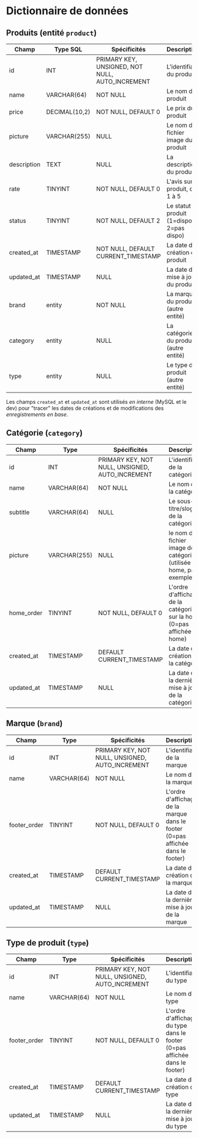 # Dictionnaire de données

## Produits (entité `product`)

|Champ|Type SQL|Spécificités|Description|
|-|-|-|-|
|id|INT|PRIMARY KEY, UNSIGNED, NOT NULL, AUTO_INCREMENT|L'identifiant du produit|
|name|VARCHAR(64)|NOT NULL|Le nom du produit|
|price|DECIMAL(10,2)|NOT NULL, DEFAULT 0|Le prix du produit|
|picture|VARCHAR(255)|NULL|Le nom du fichier image du produit|
|description|TEXT|NULL|La description du produit|
|rate|TINYINT|NOT NULL, DEFAULT 0|L'avis sur le produit, de 1 à 5|
|status|TINYINT|NOT NULL, DEFAULT 2|Le statut du produit (1=dispo, 2=pas dispo)|
|created_at|TIMESTAMP|NOT NULL, DEFAULT CURRENT_TIMESTAMP|La date de création du produit|
|updated_at|TIMESTAMP|NULL|La date de mise à jour du produit|
|brand|entity|NOT NULL|La marque du produit (autre entité)|
|category|entity|NULL|La catégorie du produit (autre entité)|
|type|entity|NULL|Le type du produit (autre entité)|

Les champs `created_at` et `updated_at` sont utilisés _en interne_ (MySQL et le dev) pour "tracer" les dates de créations et de modifications des _enregistrements en base_.

## Catégorie (`category`)

|Champ|Type|Spécificités|Description|
|-|-|-|-|
|id|INT|PRIMARY KEY, NOT NULL, UNSIGNED, AUTO_INCREMENT|L'identifiant de la catégorie|
|name|VARCHAR(64)|NOT NULL|Le nom de la catégorie|
|subtitle|VARCHAR(64)|NULL|Le sous-titre/slogan de la catégorie|
|picture|VARCHAR(255)|NULL|le nom du fichier image de la catégorie (utilisée en home, par exemple)|
|home_order|TINYINT|NOT NULL, DEFAULT 0|L'ordre d'affichage de la catégorie sur la home (0=pas affichée en home)|
|created_at|TIMESTAMP|DEFAULT CURRENT_TIMESTAMP|La date de création de la catégorie|
|updated_at|TIMESTAMP|NULL|La date de la dernière mise à jour de la catégorie|

## Marque (`brand`)

|Champ|Type|Spécificités|Description|
|-|-|-|-|
|id|INT|PRIMARY KEY, NOT NULL, UNSIGNED, AUTO_INCREMENT|L'identifiant de la marque|
|name|VARCHAR(64)|NOT NULL|Le nom de la marque|
|footer_order|TINYINT|NOT NULL, DEFAULT 0|L'ordre d'affichage de la marque dans le footer (0=pas affichée dans le footer)|
|created_at|TIMESTAMP|DEFAULT CURRENT_TIMESTAMP|La date de création de la marque|
|updated_at|TIMESTAMP|NULL|La date de la dernière mise à jour de la marque|

## Type de produit (`type`)

|Champ|Type|Spécificités|Description|
|-|-|-|-|
|id|INT|PRIMARY KEY, NOT NULL, UNSIGNED, AUTO_INCREMENT|L'identifiant du type|
|name|VARCHAR(64)|NOT NULL|Le nom du type|
|footer_order|TINYINT|NOT NULL, DEFAULT 0|L'ordre d'affichage du type dans le footer (0=pas affichée dans le footer)|
|created_at|TIMESTAMP|DEFAULT CURRENT_TIMESTAMP|La date de création du type|
|updated_at|TIMESTAMP|NULL|La date de la dernière mise à jour du type|
